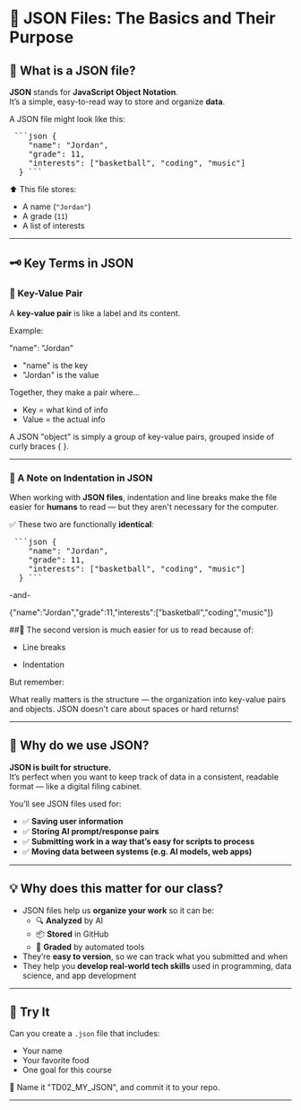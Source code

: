 # 🧱 JSON Files: The Basics and Their Purpose

## 📂 What is a JSON file?

**JSON** stands for **JavaScript Object Notation**.  
It’s a simple, easy-to-read way to store and organize **data**.

A JSON file might look like this:

<pre> ```json { 
    "name": "Jordan", 
    "grade": 11, 
    "interests": ["basketball", "coding", "music"] 
  } ``` </pre>

⬆️ This file stores:
- A name (`"Jordan"`)
- A grade (`11`)
- A list of interests

---
## 🗝️ Key Terms in JSON

### 🔑 Key-Value Pair

A **key-value pair** is like a label and its content.

Example:

"name": "Jordan"

- "name" is the key
- "Jordan" is the value

Together, they make a pair where...
- Key = what kind of info
- Value = the actual info

A JSON "object" is simply a group of key-value pairs, grouped inside of curly braces { }. 

---
### 📎 A Note on Indentation in JSON

When working with **JSON files**, indentation and line breaks make the file easier for **humans** to read — but they aren't necessary for the computer.

✅ These two are functionally **identical**:

<pre> ```json { 
    "name": "Jordan", 
    "grade": 11, 
    "interests": ["basketball", "coding", "music"] 
  } ``` </pre>

-and-

{"name":"Jordan","grade":11,"interests":["basketball","coding","music"]}

##👀 The second version is much easier for us to read because of:

- Line breaks

- Indentation

But remember:

What really matters is the structure — the organization into key-value pairs and objects.
JSON doesn't care about spaces or hard returns!

---

## 🎯 Why do we use JSON?

**JSON is built for structure.**  
It’s perfect when you want to keep track of data in a consistent, readable format — like a digital filing cabinet.

You’ll see JSON files used for:
- ✅ **Saving user information**
- ✅ **Storing AI prompt/response pairs**
- ✅ **Submitting work in a way that’s easy for scripts to process**
- ✅ **Moving data between systems (e.g. AI models, web apps)**

---

## 💡 Why does this matter for our class?

- JSON files help us **organize your work** so it can be:
  - 🔍 **Analyzed** by AI
  - 📦 **Stored** in GitHub
  - 🤖 **Graded** by automated tools
- They’re **easy to version**, so we can track what you submitted and when
- They help you **develop real-world tech skills** used in programming, data science, and app development

---

## 🧪 Try It

Can you create a `.json` file that includes:
- Your name  
- Your favorite food  
- One goal for this course  

📁 Name it "TD02_MY_JSON", and commit it to your repo.  

---
